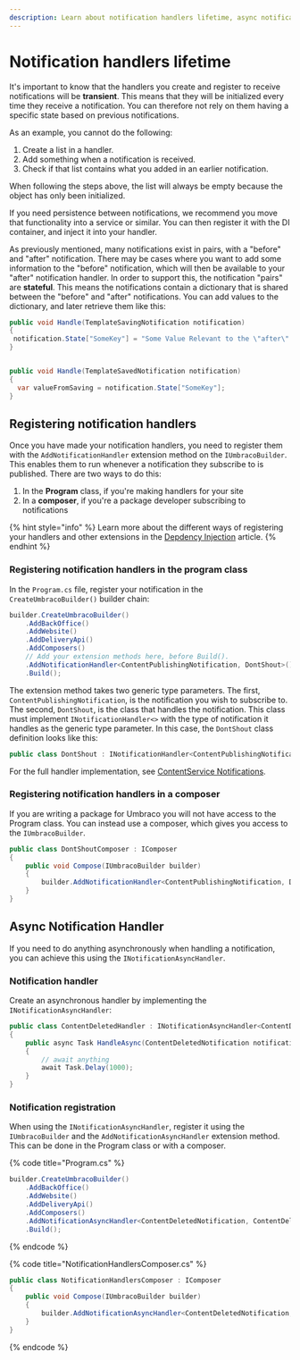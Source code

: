 ```yaml
---
description: Learn about notification handlers lifetime, async notification handler and how to register the notification handlers.
---
```


# Notification handlers lifetime

It's important to know that the handlers you create and register to receive notifications will be **transient**. This means that they will be initialized every time they receive a notification. You can therefore not rely on them having a specific state based on previous notifications.

As an example, you cannot do the following:

1. Create a list in a handler.
2. Add something when a notification is received.
3. Check if that list contains what you added in an earlier notification.

When following the steps above, the list will always be empty because the object has only been initialized.

If you need persistence between notifications, we recommend you move that functionality into a service or similar. You can then register it with the DI container, and inject it into your handler.

As previously mentioned, many notifications exist in pairs, with a "before" and "after" notification. There may be cases where you want to add some information to the "before" notification, which will then be available to your "after" notification handler. In order to support this, the notification "pairs" are **stateful**. This means the notifications contain a dictionary that is shared between the "before" and "after" notifications. You can add values to the dictionary, and later retrieve them like this:

```csharp
public void Handle(TemplateSavingNotification notification)
{
 notification.State["SomeKey"] = "Some Value Relevant to the \"after\" notification handler";
}


public void Handle(TemplateSavedNotification notification)
{
  var valueFromSaving = notification.State["SomeKey"];
}
```

## Registering notification handlers

Once you have made your notification handlers, you need to register them with the `AddNotificationHandler` extension method on the `IUmbracoBuilder`. This enables them to run whenever a notification they subscribe to is published. There are two ways to do this:

1. In the **Program** class, if you're making handlers for your site
2. In a **composer**, if you're a package developer subscribing to notifications

{% hint style="info" %}
Learn more about the different ways of registering your handlers and other extensions in the [Depdency Injection](../using-ioc.md) article.
{% endhint %}

### Registering notification handlers in the program class

In the `Program.cs` file, register your notification in the `CreateUmbracoBuilder()` builder chain:

```csharp
builder.CreateUmbracoBuilder()
    .AddBackOffice()
    .AddWebsite()
    .AddDeliveryApi()
    .AddComposers()
    // Add your extension methods here, before Build().
    .AddNotificationHandler<ContentPublishingNotification, DontShout>()
    .Build();
```

The extension method takes two generic type parameters. The first, `ContentPublishingNotification`, is the notification you wish to subscribe to. The second, `DontShout`, is the class that handles the notification. This class must implement `INotificationHandler<>` with the type of notification it handles as the generic type parameter. In this case, the `DontShout` class definition looks like this:

```csharp
public class DontShout : INotificationHandler<ContentPublishingNotification>
```

For the full handler implementation, see [ContentService Notifications](contentservice-notifications.md).

### Registering notification handlers in a composer

If you are writing a package for Umbraco you will not have access to the Program class. You can instead use a composer, which gives you access to the `IUmbracoBuilder`.

```csharp
public class DontShoutComposer : IComposer
{
    public void Compose(IUmbracoBuilder builder)
    {
        builder.AddNotificationHandler<ContentPublishingNotification, DontShout>();
    }
}
```

## Async Notification Handler

If you need to do anything asynchronously when handling a notification, you can achieve this using the `INotificationAsyncHandler`.

### Notification handler

Create an asynchronous handler by implementing the `INotificationAsyncHandler`:

```csharp
public class ContentDeletedHandler : INotificationAsyncHandler<ContentDeletedNotification>
{
    public async Task HandleAsync(ContentDeletedNotification notification, CancellationToken cancellationToken)
    {
        // await anything
        await Task.Delay(1000);
    }
}
```

### Notification registration

When using the `INotificationAsyncHandler`, register it using the `IUmbracoBuilder` and the `AddNotificationAsyncHandler` extension method. This can be done in the Program class or with a composer.

{% code title="Program.cs" %}

```csharp
builder.CreateUmbracoBuilder()
    .AddBackOffice()
    .AddWebsite()
    .AddDeliveryApi()
    .AddComposers()
    .AddNotificationAsyncHandler<ContentDeletedNotification, ContentDeletedHandler>()
    .Build();
```

{% endcode %}

{% code title="NotificationHandlersComposer.cs" %}

```csharp
public class NotificationHandlersComposer : IComposer
{
    public void Compose(IUmbracoBuilder builder)
    {
        builder.AddNotificationAsyncHandler<ContentDeletedNotification, ContentDeletedHandler>();
    }
}
```

{% endcode %}
